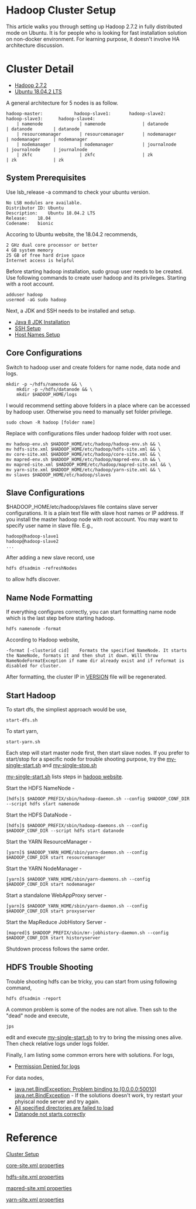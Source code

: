 # Hadoop Cluster Setup
This article walks you through setting up Hadoop 2.7.2 in fully distributed mode on Ubuntu. It is for people who is looking for fast installation solution on non-docker environment. For learning purpose, it doesn't involve HA architecture discussion. 

# Cluster Detail
* [Hadoop 2.7.2](https://github.com/apache/hadoop/releases/tag/rel%2Frelease-2.7.2)
* [Ubuntu 18.04.2 LTS](http://releases.ubuntu.com/18.04/)

A general architecture for 5 nodes is as follow.

    hadoop-master:            hadoop-slave1:       hadoop-slave2:      hadoop-slave3:      hadoop-slave4:
        | namenode              | namenode              | datanode          | datanode        | datanode
        | resourcemanager       | resourcemanager       | nodemanager       | nodemanager     | nodemanager
        | nodemanager           | nodemanager           | journalnode       | journalnode     | journalnode
        | zkfc                  | zkfc                  | zk                | zk              | zk
        
## System Prerequisites
Use lsb_release -a command to check your ubuntu version.

    No LSB modules are available.
    Distributor ID:	Ubuntu
    Description:	Ubuntu 18.04.2 LTS
    Release:	18.04
    Codename:	bionic
    
Accoring to Ubuntu website, the 18.04.2 recommends, 

    2 GHz dual core processor or better
    4 GB system memory
    25 GB of free hard drive space
    Internet access is helpful

Before starting hadoop installation, sudo group user needs to be created. Use following commands to create user hadoop and its privileges. Starting with a root account. 
    
    adduser hadoop
    usermod -aG sudo hadoop
    
Next, a JDK and SSH needs to be installed and setup. 
* [Java 8 JDK Installation](jdk/README.md)
* [SSH Setup](.ssh/README.md)
* [Host Names Setup](root/README.md)

## Core Configurations
Switch to hadoop user and create folders for name node, data node and logs. 

    mkdir -p ~/hdfs/namenode && \ 
        mkdir -p ~/hdfs/datanode && \
        mkdir $HADOOP_HOME/logs

I would recommend setting above folders in a place where can be accessed by hadoop user. Otherwise you need to manually set folder privilege. 
    
    sudo chown -R hadoop [folder name]
    
Replace with configurations files under hadoop folder with root user.

    mv hadoop-env.sh $HADOOP_HOME/etc/hadoop/hadoop-env.sh && \
    mv hdfs-site.xml $HADOOP_HOME/etc/hadoop/hdfs-site.xml && \ 
    mv core-site.xml $HADOOP_HOME/etc/hadoop/core-site.xml && \
    mv mapred-env.sh $HADOOP_HOME/etc/hadoop/mapred-env.sh && \
    mv mapred-site.xml $HADOOP_HOME/etc/hadoop/mapred-site.xml && \
    mv yarn-site.xml $HADOOP_HOME/etc/hadoop/yarn-site.xml && \
    mv slaves $HADOOP_HOME/etc/hadoop/slaves
    
## Slave Configurations
$HADOOP_HOME/etc/hadoop/slaves file contains slave server configurations. It is a plain text file with slave host names or IP address. If you install the master hadoop node with root account. You may want to specify user name in slave file. E.g., 

    hadoop@hadoop-slave1
    hadoop@hadoop-slave2
    ...

After adding a new slave record, use 

    hdfs dfsadmin -refreshNodes
    
to allow hdfs discover. 
## Name Node Formatting
If everything configures correctly, you can start formatting name node which is the last step before starting hadoop.

    hdfs namenode -format
    
According to Hadoop website,

    -format [-clusterid cid]	Formats the specified NameNode. It starts the NameNode, formats it and then shut it down. Will throw NameNodeFormatException if name dir already exist and if reformat is disabled for cluster.

After formatting, the cluster IP in [VERSION](datanode/README.md) file will be regenerated. 
## Start Hadoop
To start dfs, the simpliest approach would be use, 

    start-dfs.sh
    
To start yarn,

    start-yarn.sh
    
Each step will start master node first, then start slave nodes. If you prefer to start/stop for a specific node for trouble shooting purpose, try the [my-single-start.sh](my-single-start.sh) and [my-single-stop.sh](my-single-stop.sh)

[my-single-start.sh](my-single-start.sh) lists steps in [hadoop website](https://hadoop.apache.org/docs/r2.7.2/hadoop-project-dist/hadoop-common/ClusterSetup.html). 

Start the HDFS NameNode - 

    [hdfs]$ $HADOOP_PREFIX/sbin/hadoop-daemon.sh --config $HADOOP_CONF_DIR --script hdfs start namenode
    
Start the HDFS DataNode - 

    [hdfs]$ $HADOOP_PREFIX/sbin/hadoop-daemons.sh --config $HADOOP_CONF_DIR --script hdfs start datanode
    
Start the YARN ResourceManager -
    
    [yarn]$ $HADOOP_YARN_HOME/sbin/yarn-daemon.sh --config $HADOOP_CONF_DIR start resourcemanager
    
Start the YARN NodeManager -

    [yarn]$ $HADOOP_YARN_HOME/sbin/yarn-daemons.sh --config $HADOOP_CONF_DIR start nodemanager
    
Start a standalone WebAppProxy server - 

    [yarn]$ $HADOOP_YARN_HOME/sbin/yarn-daemon.sh --config $HADOOP_CONF_DIR start proxyserver
    
Start the MapReduce JobHistory Server -

    [mapred]$ $HADOOP_PREFIX/sbin/mr-jobhistory-daemon.sh --config $HADOOP_CONF_DIR start historyserver
    
Shutdown process follows the same order.     

## HDFS Trouble Shooting
Trouble shooting hdfs can be tricky, you can start from using following command,

    hdfs dfsadmin -report
    
A common problem is some of the nodes are not alive. Then ssh to the "dead" node and execute,

    jps
    
edit and execute [my-single-start.sh](my-single-start.sh) to try to bring the missing ones alive.
Then check relative logs under logs folder.

Finally, I am listing some common errors here with solutions.
For logs,
* [Permission Denied for logs](https://askubuntu.com/questions/37786/permission-denied-errors-whe-starting-a-single-node-cluster-in-hadoop)

For data nodes,

* [java.net.BindException: Problem binding to [0.0.0.0:50010] java.net.BindException](https://community.hortonworks.com/questions/50261/data-node-down-javanetbindexception-address-alread.html) - If the solutions doesn't work, try restart your phyiscal node server and try again. 
* [All specified directories are failed to load](https://stackoverflow.com/questions/45142320/hadoop-exception-all-specified-directories-are-failed-to-load)
* [Datanode not starts correctly
](https://stackoverflow.com/questions/22316187/datanode-not-starts-correctly)
# Reference
[Cluster Setup](https://hadoop.apache.org/docs/r2.7.2/hadoop-project-dist/hadoop-common/ClusterSetup.html)

[core-site.xml properties](https://hadoop.apache.org/docs/current/hadoop-project-dist/hadoop-common/core-default.xml)

[hdfs-site.xml properties](https://hadoop.apache.org/docs/current/hadoop-project-dist/hadoop-hdfs/hdfs-default.xml)

[mapred-site.xml properties](https://hadoop.apache.org/docs/current/hadoop-mapreduce-client/hadoop-mapreduce-client-core/mapred-default.xml)

[yarn-site.xml properties](https://hadoop.apache.org/docs/current/hadoop-yarn/hadoop-yarn-common/yarn-default.xml)
